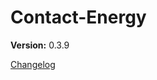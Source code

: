 # Contact-Energy

**Version:** 0.3.9




































[Changelog](CHANGELOG.md)





